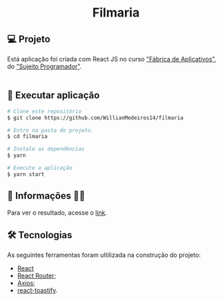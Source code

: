 
<h1 align="center">
  Filmaria
</h1>

## 💻 Projeto

Está aplicação foi criada com React JS no curso ["Fábrica de Aplicativos"](https://sujeitoprogramador.com/fabricadeaplicativos/), do ["Sujeito Programador"](https://sujeitoprogramador.com/).
<br><br>


## 🎲 Executar aplicação
```bash
# Clone este repositório
$ git clone https://github.com/WillianMedeiros14/filmaria

# Entre na pasta do projeto.
$ cd filmaria

# Instale as dependências
$ yarn

# Execute a aplicação
$ yarn start

```

## 💬 Informações 🤳🏾
Para ver o resultado, acesse o [link](https://filmaria-willianmedeiros.netlify.app/).


## 🛠 Tecnologias
As seguintes ferramentas foram ultilizada na construção do projeto:

- [React](https://pt-br.reactjs.org/)
- [React Router](https://reactrouter.com/);
- [Axios](https://www.npmjs.com/package/axios);
- [react-toastify](https://www.npmjs.com/package/react-toastify).